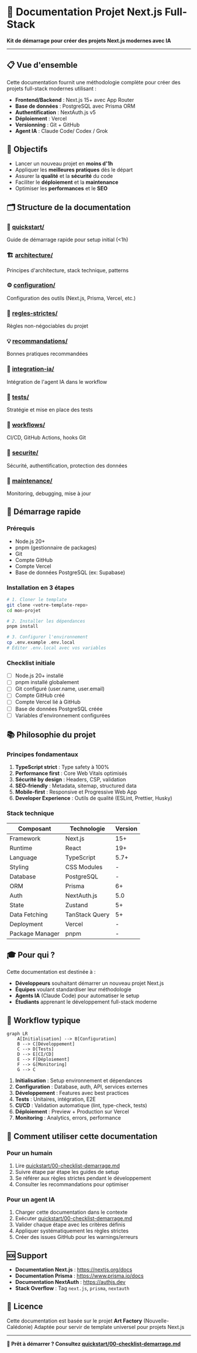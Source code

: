 # 🎨 Documentation Projet Next.js Full-Stack

**Kit de démarrage pour créer des projets Next.js modernes avec IA**

---

## 📋 Vue d'ensemble

Cette documentation fournit une méthodologie complète pour créer des projets full-stack modernes utilisant :

- **Frontend/Backend** : Next.js 15+ avec App Router
- **Base de données** : PostgreSQL avec Prisma ORM
- **Authentification** : NextAuth.js v5
- **Déploiement** : Vercel
- **Versionning** : Git + GitHub
- **Agent IA** : Claude Code/ Codex / Grok

## 🎯 Objectifs

- Lancer un nouveau projet en **moins d'1h**
- Appliquer les **meilleures pratiques** dès le départ
- Assurer la **qualité** et la **sécurité** du code
- Faciliter le **déploiement** et la **maintenance**
- Optimiser les **performances** et le **SEO**

## 🗂️ Structure de la documentation

### 🚀 [quickstart/](quickstart/)
Guide de démarrage rapide pour setup initial (<1h)

### 🏗️ [architecture/](architecture/)
Principes d'architecture, stack technique, patterns

### ⚙️ [configuration/](configuration/)
Configuration des outils (Next.js, Prisma, Vercel, etc.)

### 📏 [regles-strictes/](regles-strictes/)
Règles non-négociables du projet

### 💡 [recommandations/](recommandations/)
Bonnes pratiques recommandées

### 🤖 [integration-ia/](integration-ia/)
Intégration de l'agent IA dans le workflow

### 🧪 [tests/](tests/)
Stratégie et mise en place des tests

### 🔄 [workflows/](workflows/)
CI/CD, GitHub Actions, hooks Git

### 🔐 [securite/](securite/)
Sécurité, authentification, protection des données

### 🔧 [maintenance/](maintenance/)
Monitoring, debugging, mise à jour

## 🚀 Démarrage rapide

### Prérequis

- Node.js 20+
- pnpm (gestionnaire de packages)
- Git
- Compte GitHub
- Compte Vercel
- Base de données PostgreSQL (ex: Supabase)

### Installation en 3 étapes

```bash
# 1. Cloner le template
git clone <votre-template-repo>
cd mon-projet

# 2. Installer les dépendances
pnpm install

# 3. Configurer l'environnement
cp .env.example .env.local
# Éditer .env.local avec vos variables
```

### Checklist initiale

- [ ] Node.js 20+ installé
- [ ] pnpm installé globalement
- [ ] Git configuré (user.name, user.email)
- [ ] Compte GitHub créé
- [ ] Compte Vercel lié à GitHub
- [ ] Base de données PostgreSQL créée
- [ ] Variables d'environnement configurées

## 📚 Philosophie du projet

### Principes fondamentaux

1. **TypeScript strict** : Type safety à 100%
2. **Performance first** : Core Web Vitals optimisés
3. **Sécurité by design** : Headers, CSP, validation
4. **SEO-friendly** : Metadata, sitemap, structured data
5. **Mobile-first** : Responsive et Progressive Web App
6. **Developer Experience** : Outils de qualité (ESLint, Prettier, Husky)

### Stack technique

| Composant | Technologie | Version |
|-----------|-------------|---------|
| Framework | Next.js | 15+ |
| Runtime | React | 19+ |
| Language | TypeScript | 5.7+ |
| Styling | CSS Modules | - |
| Database | PostgreSQL | - |
| ORM | Prisma | 6+ |
| Auth | NextAuth.js | 5.0 |
| State | Zustand | 5+ |
| Data Fetching | TanStack Query | 5+ |
| Deployment | Vercel | - |
| Package Manager | pnpm | - |

## 🎓 Pour qui ?

Cette documentation est destinée à :

- **Développeurs** souhaitant démarrer un nouveau projet Next.js
- **Équipes** voulant standardiser leur méthodologie
- **Agents IA** (Claude Code) pour automatiser le setup
- **Étudiants** apprenant le développement full-stack moderne

## 🔄 Workflow typique

```mermaid
graph LR
    A[Initialisation] --> B[Configuration]
    B --> C[Développement]
    C --> D[Tests]
    D --> E[CI/CD]
    E --> F[Déploiement]
    F --> G[Monitoring]
    G --> C
```

1. **Initialisation** : Setup environnement et dépendances
2. **Configuration** : Database, auth, API, services externes
3. **Développement** : Features avec best practices
4. **Tests** : Unitaires, intégration, E2E
5. **CI/CD** : Validation automatique (lint, type-check, tests)
6. **Déploiement** : Preview + Production sur Vercel
7. **Monitoring** : Analytics, errors, performance

## 📖 Comment utiliser cette documentation

### Pour un humain

1. Lire [quickstart/00-checklist-demarrage.md](quickstart/00-checklist-demarrage.md)
2. Suivre étape par étape les guides de setup
3. Se référer aux règles strictes pendant le développement
4. Consulter les recommandations pour optimiser

### Pour un agent IA

1. Charger cette documentation dans le contexte
2. Exécuter [quickstart/00-checklist-demarrage.md](quickstart/00-checklist-demarrage.md)
3. Valider chaque étape avec les critères définis
4. Appliquer systématiquement les règles strictes
5. Créer des issues GitHub pour les warnings/erreurs

## 🆘 Support

- **Documentation Next.js** : https://nextjs.org/docs
- **Documentation Prisma** : https://www.prisma.io/docs
- **Documentation NextAuth** : https://authjs.dev
- **Stack Overflow** : Tag `next.js`, `prisma`, `nextauth`

## 📄 Licence

Cette documentation est basée sur le projet **Art Factory** (Nouvelle-Calédonie)
Adaptée pour servir de template universel pour projets Next.js

---

**🚀 Prêt à démarrer ? Consultez [quickstart/00-checklist-demarrage.md](quickstart/00-checklist-demarrage.md)**
